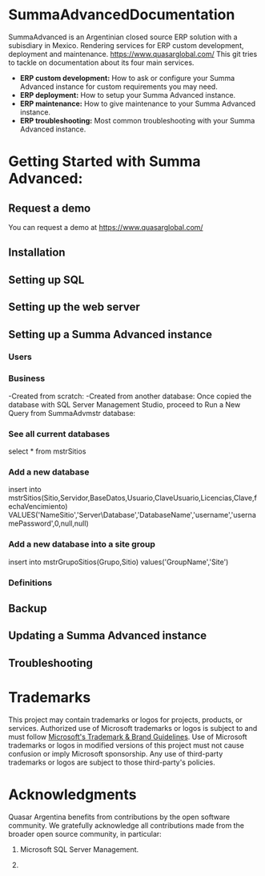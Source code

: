 # SummaAdvancedDocumentation
SummaAdvanced is an Argentinian closed source ERP solution with a subisdiary in Mexico. Rendering services for ERP custom development, deployment and maintenance. https://www.quasarglobal.com/
This git tries to tackle on documentation about its four main services.
- **ERP custom development:** How to ask or configure your Summa Advanced instance for custom requirements you may need.
- **ERP deployment:** How to setup your Summa Advanced instance.
- **ERP maintenance:** How to give maintenance to your Summa Advanced instance.
- **ERP troubleshooting:** Most common troubleshooting with your Summa Advanced instance.

# Getting Started with Summa Advanced: 

## Request a demo
You can request a demo at https://www.quasarglobal.com/
## Installation
## Setting up SQL
## Setting up the web server
## Setting up a Summa Advanced instance
### Users
### Business
-Created from scratch:
-Created from another database:
Once copied the database with SQL Server Management Studio, proceed to Run a New Query from SummaAdvmstr database:
### See all current databases
select * from mstrSitios
### Add a new database
insert into mstrSitios(Sitio,Servidor,BaseDatos,Usuario,ClaveUsuario,Licencias,Clave,fechaVencimiento)
VALUES('NameSitio','Server\Database','DatabaseName','username','usernamePassword',0,null,null)
### Add a new database into a site group
insert into mstrGrupoSitios(Grupo,Sitio)
values('GroupName','Site')
### Definitions
## Backup
## Updating a Summa Advanced instance
## Troubleshooting

# Trademarks

This project may contain trademarks or logos for projects, products, or services. Authorized use of Microsoft trademarks or logos is subject to and must follow [Microsoft's Trademark & Brand Guidelines](https://www.microsoft.com/en-us/legal/intellectualproperty/trademarks/usage/general). Use of Microsoft trademarks or logos in modified versions of this project must not cause confusion or imply Microsoft sponsorship. Any use of third-party trademarks or logos are subject to those third-party's policies.

# Acknowledgments 

Quasar Argentina benefits from contributions by the open software community. We gratefully acknowledge all contributions made from the broader open source community, in particular:

1) Microsoft SQL Server Management.   

2) 